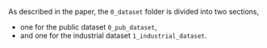 As described in the paper, the `0_dataset` folder is divided into two sections,
- one for the public dataset `0_pub_dataset`,
- and one for the industrial dataset `1_industrial_dataset`. 